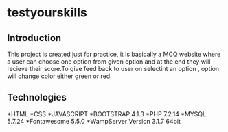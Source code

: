 # testyourskills
## Introduction
This project is created just for practice, it is basically a MCQ website where a user can choose one option from given option and at the end they will recieve their score.To give feed back to user on selectint an option , option will change color either green or red.
## Technologies
*HTML 
*CSS
*JAVASCRIPT
*BOOTSTRAP	4.1.3
*PHP	7.2.14
*MYSQL	5.7.24
*Fontawesome	5.5.0
*WampServer Version 3.1.7 64bit
